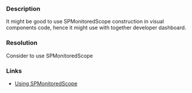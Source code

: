 ﻿---
Title: SPMonitoredScope should be used
FileName: resp510208.html
---
### Description
It might be good to use SPMonitoredScope construction in visual components code, hence it might use with together developer dashboard.

### Resolution
Consider to use SPMonitoredScope

### Links
- [Using SPMonitoredScope](https://msdn.microsoft.com/en-us/library/ff512758(v=office.14).aspx)